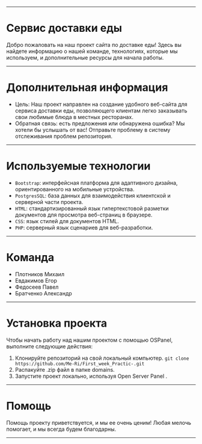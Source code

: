 --------------------------------------------------------------
**Сервис доставки еды**
=====================================
Добро пожаловать на наш проект сайта по доставке еды! Здесь вы найдете информацию о нашей команде, технологиях, которые мы используем, и дополнительные ресурсы для начала работы.

--------------------------------------------------------------
**Дополнительная информация**
=====================================
* Цель: Наш проект направлен на создание удобного веб-сайта для сервиса доставки еды, позволяющего клиентам легко заказывать свои любимые блюда в местных ресторанах.
* Обратная связь: есть предложения или обнаружена ошибка? Мы хотели бы услышать от вас! Отправьте проблему в систему отслеживания проблем репозитория.

--------------------------------------------------------------
**Используемые технологии**
=====================================
*	`Bootstrap`: интерфейсная платформа для адаптивного дизайна, ориентированного на мобильные устройства.
*	`PostgresSQL`: база данных для взаимодействия клиентской и серверной части проекта.
*	`HTML`: стандартизированный язык гипертекстовой разметки документов для просмотра веб-страниц в браузере.
*	`CSS`: язык стилей для документов HTML.
*	`PHP`: серверный язык сценариев для веб-разработки.

--------------------------------------------------------------
**Команда**
=====================================
*	Плотников Михаил
*	Евдакимов Егор
*	Федосеев Павел 
*	Братченко Александр

--------------------------------------------------------------
**Установка проекта**
=====================================

Чтобы начать работу над нашим проектом с помощью OSPanel, выполните следующие действия:
1.	Клонируйте репозиторий на свой локальный компьютер.	
```git clone https://github.com/Me-Ri/First_week_Practic-.git ```
2.	Распакуйте .zip файл в папке domains.
3.	Запустите проект локально, используя Open Server Panel .
   
--------------------------------------------------------------
**Помощь**
=====================================

Помощь проекту приветствуется, и мы ее очень ценим! Любая мелочь помогает, и мы всегда будем благодарны.

--------------------------------------------------------------
